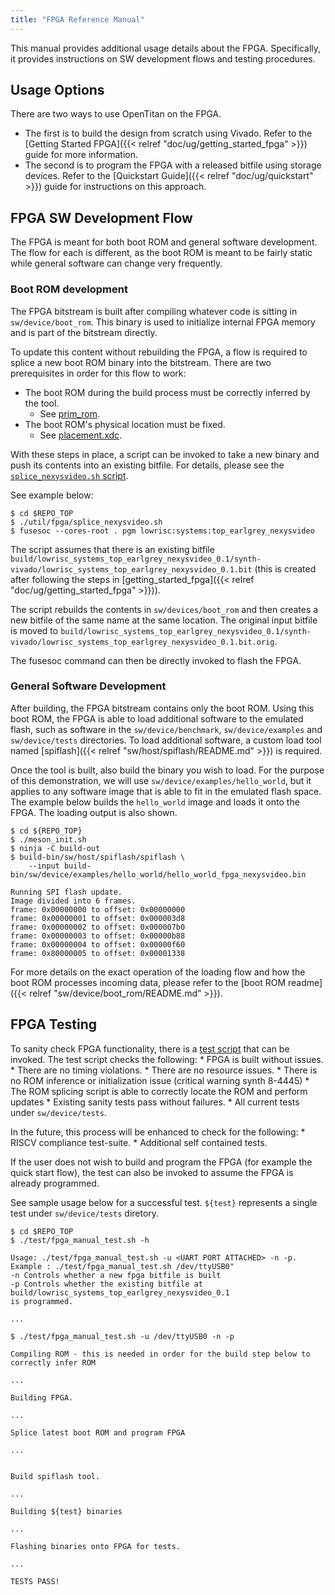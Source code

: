 ```yaml
---
title: "FPGA Reference Manual"
---
```


This manual provides additional usage details about the FPGA.
Specifically, it provides instructions on SW development flows and testing procedures.


## Usage Options

There are two ways to use OpenTitan on the FPGA.
- The first is to build the design from scratch using Vivado.
  Refer to the [Getting Started FPGA]({{< relref "doc/ug/getting_started_fpga" >}}) guide for more information.
- The second is to program the FPGA with a released bitfile using storage devices.
  Refer to the [Quickstart Guide]({{< relref "doc/ug/quickstart" >}}) guide for instructions on this approach.

## FPGA SW Development Flow

The FPGA is meant for both boot ROM and general software development.
The flow for each is different, as the boot ROM is meant to be fairly static while general software can change very frequently.

### Boot ROM development

The FPGA bitstream is built after compiling whatever code is sitting in `sw/device/boot_rom`.
This binary is used to initialize internal FPGA memory and is part of the bitstream directly.

To update this content without rebuilding the FPGA, a flow is required to splice a new boot ROM binary into the bitstream.
There are two prerequisites in order for this flow to work:
* The boot ROM during the build process must be correctly inferred by the tool.
  * See [prim_rom](https://github.com/lowRISC/opentitan/blob/master/hw/ip/prim_xilinx/rtl/prim_xilinx_rom.sv).
* The boot ROM's physical location must be fixed.
  * See [placement.xdc](https://github.com/lowRISC/opentitan/blob/master/hw/top_earlgrey/data/placement.xdc).

With these steps in place, a script can be invoked to take a new binary and push its contents into an existing bitfile.
For details, please see the [`splice_nexysvideo.sh` script](https://github.com/lowRISC/opentitan/blob/master/util/fpga/splice_nexysvideo.sh).

See example below:

```console
$ cd $REPO_TOP
$ ./util/fpga/splice_nexysvideo.sh
$ fusesoc --cores-root . pgm lowrisc:systems:top_earlgrey_nexysvideo
```

The script assumes that there is an existing bitfile `build/lowrisc_systems_top_earlgrey_nexysvideo_0.1/synth-vivado/lowrisc_systems_top_earlgrey_nexysvideo_0.1.bit` (this is created after following the steps in [getting_started_fpga]({{< relref "doc/ug/getting_started_fpga" >}})).

The script rebuilds the contents in `sw/devices/boot_rom` and then creates a new bitfile of the same name at the same location.
The original input bitfile is moved to `build/lowrisc_systems_top_earlgrey_nexysvideo_0.1/synth-vivado/lowrisc_systems_top_earlgrey_nexysvideo_0.1.bit.orig`.

The fusesoc command can then be directly invoked to flash the FPGA.

### General Software Development

After building, the FPGA bitstream contains only the boot ROM.
Using this boot ROM, the FPGA is able to load additional software to the emulated flash, such as software in the `sw/device/benchmark`, `sw/device/examples` and `sw/device/tests` directories.
To load additional software, a custom load tool named [spiflash]({{< relref "sw/host/spiflash/README.md" >}}) is required.

Once the tool is built, also build the binary you wish to load.
For the purpose of this demonstration, we will use `sw/device/examples/hello_world`, but it applies to any software image that is able to fit in the emulated flash space.
The example below builds the `hello_world` image and loads it onto the FPGA.
The loading output is also shown.

```console
$ cd ${REPO_TOP}
$ ./meson_init.sh
$ ninja -C build-out
$ build-bin/sw/host/spiflash/spiflash \ 
    --input build-bin/sw/device/examples/hello_world/hello_world_fpga_nexysvideo.bin

Running SPI flash update.
Image divided into 6 frames.
frame: 0x00000000 to offset: 0x00000000
frame: 0x00000001 to offset: 0x000003d8
frame: 0x00000002 to offset: 0x000007b0
frame: 0x00000003 to offset: 0x00000b88
frame: 0x00000004 to offset: 0x00000f60
frame: 0x80000005 to offset: 0x00001338
```

For more details on the exact operation of the loading flow and how the boot ROM processes incoming data, please refer to the [boot ROM readme]({{< relref "sw/device/boot_rom/README.md" >}}).

## FPGA Testing

To sanity check FPGA functionality, there is a [test script](https://github.com/lowRISC/opentitan/blob/master/test/fpga_manual_test.sh) that can be invoked.
The test script checks the following:
    * FPGA is built without issues.
      * There are no timing violations.
      * There are no resource issues.
      * There is no ROM inference or initialization issue (critical warning synth 8-4445)
      * The ROM splicing script is able to correctly locate the ROM and perform updates
    * Existing sanity tests pass without failures.
      * All current tests under `sw/device/tests`.


In the future, this process will be enhanced to check for the following:
    * RISCV compliance test-suite.
    * Additional self contained tests.

If the user does not wish to build and program the FPGA (for example the quick start flow), the test can also be invoked to assume the FPGA is already programmed.

See sample usage below for a successful test.
`${test}` represents a single test under `sw/device/tests` diretory.

```console
$ cd $REPO_TOP
$ ./test/fpga_manual_test.sh -h

Usage: ./test/fpga_manual_test.sh -u <UART PORT ATTACHED> -n -p.
Example : ./test/fpga_manual_test.sh /dev/ttyUSB0"
-n Controls whether a new fpga bitfile is built
-p Controls whether the existing bitfile at build/lowrisc_systems_top_earlgrey_nexysvideo_0.1
is programmed.

...

$ ./test/fpga_manual_test.sh -u /dev/ttyUSB0 -n -p

Compiling ROM - this is needed in order for the build step below to correctly infer ROM

...

Building FPGA.

...

Splice latest boot ROM and program FPGA

...


Build spiflash tool.

...

Building ${test} binaries

...

Flashing binaries onto FPGA for tests.

...

TESTS PASS!

```
